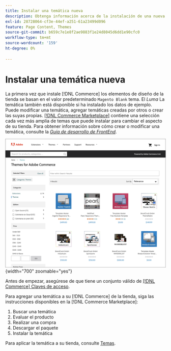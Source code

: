 ```yaml
---
title: Instalar una temática nueva
description: Obtenga información acerca de la instalación de una nueva temática para su tienda Adobe Commerce o Magento Open Source.
exl-id: 28728064-cf3e-44ef-a251-61a23499d096
feature: Page Content, Themes
source-git-commit: b659c7e1e8f2ae9883f1e24d8045d6dd1e90cfc0
workflow-type: tm+mt
source-wordcount: '159'
ht-degree: 0%

---
```


# Instalar una temática nueva

La primera vez que instale [!DNL Commerce] los elementos de diseño de la tienda se basan en el valor predeterminado `Magento Blank` tema. El _Luma_ La temática también está disponible si ha instalado los datos de ejemplo. Puede modificar una temática, agregar temáticas creadas por otros o crear las suyas propias. [[!DNL Commerce Marketplace]](../getting-started/commerce-marketplace.md) contiene una selección cada vez más amplia de temas que puede instalar para cambiar el aspecto de su tienda. Para obtener información sobre cómo crear o modificar una temática, consulte la [_Guía de desarrollo de FrontEnd_](https://developer.adobe.com/commerce/frontend-core/guide/).

![[!DNL Commerce Marketplace]](./assets/marketplace-themes.png){width="700" zoomable="yes"}

Antes de empezar, asegúrese de que tiene un conjunto válido de [[!DNL Commerce] Claves de acceso](https://experienceleague.adobe.com/docs/commerce-operations/installation-guide/prerequisites/authentication-keys.html).

Para agregar una temática a su [!DNL Commerce] de la tienda, siga las instrucciones disponibles en la [!DNL Commerce Marketplace]:

1. Buscar una temática
1. Evaluar el producto
1. Realizar una compra
1. Descargar el paquete
1. Instalar la temática

Para aplicar la temática a su tienda, consulte [Temas](themes.md).
